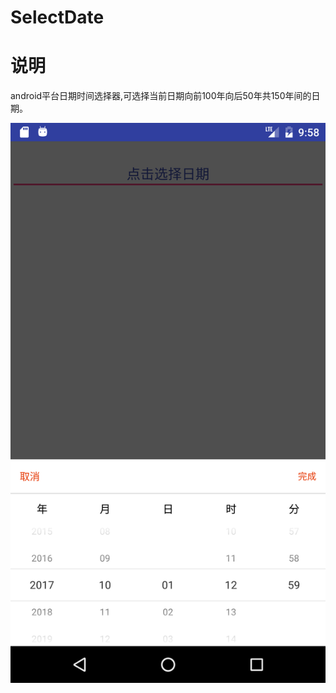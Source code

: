 # SelectDate
说明
====================
android平台日期时间选择器,可选择当前日期向前100年向后50年共150年间的日期。

![](device-2017-01-10-095835.png)
